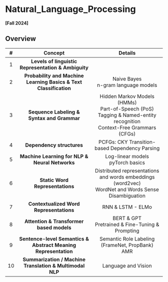 # Natural_Language_Processing
**[Fall 2024]**

## Overview

| #  | Concept                               | Details                                                                                                                |
|:---:|:-------------------------------------:|:-----------------------------------------------------------------------------------------------------------------------:|
| 1   | **Levels of linguistic Representation & Ambiguity**  |  |
| 2   | **Probability and Machine Learning Basics & Text Classification** | Naive Bayes <br> n-gram language models |
| 3   | **Sequence Labeling & Syntax and Grammar**     | Hidden Markov Models (HMMs) <br> Part-of-Speech (PoS) Tagging & Named-entity recognition  <br> Context-Free Grammars (CFGs) |
| 4   | **Dependency structures**           | PCFGs: CKY <bf> Transition-based Dependency Parsing |
| 5   | **Machine Learning for NLP & Neural Networks**| Log-linear models <br> pyTorch basics |
| 6   | **Static Word Representations** | Distributed representations and words embeddings (word2vec) <br> WordNet and Words Sense Disambiguation |
| 7   | **Contextualized Word Representations** | RNN & LSTM - ELMo |
| 8   | **Attention & Transformer based models** | BERT & GPT <br> Pretrained & Fine-Tuning & Prompting |
| 9   | **Sentence-level Semantics & Abstract Meaning Representation** | Semantic Role Labeling (FrameNet, PropBank) <br> AMR |
| 10  | **Summarization / Machine Translation & Multimodal NLP**       | Language and Vision |
